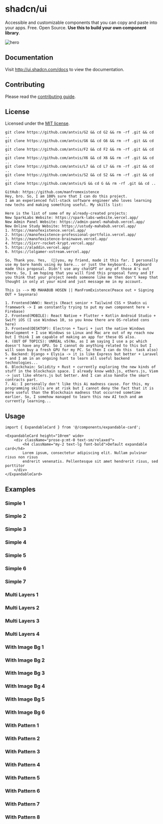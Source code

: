 # shadcn/ui

Accessible and customizable components that you can copy and paste into your apps. Free. Open Source. **Use this to build your own component library**.

![hero](apps/www/public/og.jpg)

## Documentation

Visit http://ui.shadcn.com/docs to view the documentation.

## Contributing

Please read the [contributing guide](/CONTRIBUTING.md).

## License

Licensed under the [MIT license](https://github.com/shadcn/ui/blob/main/LICENSE.md).

```
git clone https://github.com/antvis/G2 && cd G2 && rm -rf .git && cd ..
git clone https://github.com/antvis/G6 && cd G6 && rm -rf .git && cd ..
git clone https://github.com/antvis/F2 && cd F2 && rm -rf .git && cd ..
git clone https://github.com/antvis/X6 && cd X6 && rm -rf .git && cd ..
git clone https://github.com/antvis/L7 && cd L7 && rm -rf .git && cd ..
git clone https://github.com/antvis/S2 && cd S2 && rm -rf .git && cd ..
git clone https://github.com/antvis/G && cd G && rm -rf .git && cd ..
```

```
GitHub: https://github.com/manfromexistence
Hey, bro. So, I am 100% sure that I can do this project.
I am an experienced full-stack software engineer who loves learning new techs and making something useful. My skills list:

Here is the list of some of my already-created projects:
New SparkLabs Website: https://spark-labs-website.vercel.app/
New Admin Panel Website: https://admin-panel-mahabub.vercel.app/
New Online Study Website: https://ustudy-mahabub.vercel.app/
1. https://manofexistence.vercel.app/
2. https://manofexistence-professional-portfolio.vercel.app/
3. https://manofexistence-brainwave.vercel.app/
4. https://Sixrr-rocket-krypt.vercel.app/
5. https://aladdin.vercel.app/
6. https://lolgamer-xstream.vercel.app/

So, Thank you. Yes,  (👊)you, my friend, made it this far. I personally use my bare hands using my bare... or just the keyboard... Keyboard made this proposal. Didn't use any chatGPT or any of those A's out there. So, I am hoping that you will find this proposal funny and If you think that your project needs someone like me then don't keep that thought in only at your mind and just message me in my account.

This is --> MD MAHABUB HOSEN || ManFromExistence(Peace out + Signing OUT + Sayonara)
```

```
1. Frontend(WWW): Nextjs (React senior + Tailwind CSS + Shadcn ui framework -> I am constantly trying to put my own component here + Firebase)
2. Frontend(MOBILE): React Native + Flutter + Kotlin Android Studio + Swift iOS (I use Windows 10, so you know there are OS-related cons here)                                                                                                                                
3. Frontend(DESKTOP): Electron + Tauri + just the native Windows development + I use Windows so Linux and Mac are out of my reach now but I think I am capable of making an app for these OS also.
4. (OUT OF TOPICS): UNREAL v5(No, as I am saying I use a pc which doesn't have any GPU. So I cannot do anything related to this but I will soon buy a fresh GPU for my PC. So then I can do this  task also)                                                                  
5. Backend: Django + Elysia -> it is like Express but better + Laravel + and I am in an ongoing hunt to learn all useful backend technologies...                                                                                                                   
6. Blockchain: Solidity + Rust + currently exploring the new kinds of stuff in the blockchain space. I already know web3.js, ethers.js, Viem -> just like ehters.js but better. And I can also handle the smart contracts part.
7. Ai: I personally don't like this Ai madness cause. For this, my programming skills are at risk but I cannot deny the fact that it is more useful than the Blockchain madness that occurred sometime earlier. So, I somehow managed to learn this new AI tech and am currently learning...
```


## Usage

```tsx
import { ExpandableCard } from '@/components/expandable-card';
```

```tsx
<ExpandableCard height="10rem" wide>
    <div className="prose-p:mt-0 text-sm/relaxed">
        <h4 className="my-2 text-lg font-bold">Default expandable card</h4>
        Lorem ipsum, consectetur adipiscing elit. Nullam pulvinar risus non risus
        endrerit venenatis. Pellentesque sit amet hendrerit risus, sed porttitor
    </div>
</ExpandableCard>
```

## Examples

### Simple 1

<ComponentPreview
  name="simple-cards-1-demo"
  description="A simple card 1"
/>

### Simple 2

<ComponentPreview
  name="simple-cards-2-demo"
  description="A simple card 2"
/>


### Simple 3

<ComponentPreview
  name="simple-cards-3-demo"
  description="A simple card 3"
/>

### Simple 4

<ComponentPreview
  name="simple-cards-4-demo"
  description="A simple card 4"
/>


### Simple 5

<ComponentPreview
  name="simple-cards-5-demo"
  description="A simple card 5"
/>

### Simple 6

<ComponentPreview
  name="simple-cards-6-demo"
  description="A simple card 6"
/>

### Simple 7

<ComponentPreview
  name="simple-cards-7-demo"
  description="A simple card 7"
/>


### Multi Layers 1

<ComponentPreview
  name="card-multi-layers-1-demo"
  description="A multi-layers card 1"
/>

### Multi Layers 2

<ComponentPreview
  name="card-multi-layers-2-demo"
  description="A multi-layers card 2"
/>

### Multi Layers 3

<ComponentPreview
  name="card-multi-layers-3-demo"
  description="A multi-layers card 3"
/>

### Multi Layers 4

<ComponentPreview
  name="card-multi-layers-4-demo"
  description="A multi-layers card 4"
/>

### With Image Bg 1

<ComponentPreview
  name="with-image-bg-cards-1-demo"
  description="A card with image bg 1"
/>

### With Image Bg 2

<ComponentPreview
  name="with-image-bg-cards-2-demo"
  description="A card with image bg 2"
/>

### With Image Bg 3

<ComponentPreview
  name="with-image-bg-cards-3-demo"
  description="A card with image bg 3"
/>

### With Image Bg 4

<ComponentPreview
  name="with-image-bg-cards-4-demo"
  description="A card with image bg 4"
/>

### With Image Bg 5

<ComponentPreview
  name="with-image-bg-cards-5-demo"
  description="A card with image bg 5"
/>

### With Image Bg 6

<ComponentPreview
  name="with-image-bg-cards-6-demo"
  description="A card with image bg 6"
/>

### With Pattern 1

<ComponentPreview
  name="with-pattern-cards-1-demo"
  description="A card with pattern 1"
/>

### With Pattern 2

<ComponentPreview
  name="with-pattern-cards-2-demo"
  description="A card with pattern 2"
/>

### With Pattern 3

<ComponentPreview
  name="with-pattern-cards-3-demo"
  description="A card with pattern 3"
/>

### With Pattern 4

<ComponentPreview
  name="with-pattern-cards-4-demo"
  description="A card with pattern 4"
/>

### With Pattern 5

<ComponentPreview
  name="with-pattern-cards-5-demo"
  description="A card with pattern 5"
/>

### With Pattern 6

<ComponentPreview
  name="with-pattern-cards-6-demo"
  description="A card with pattern 6"
/>

### With Pattern 7

<ComponentPreview
  name="with-pattern-cards-7-demo"
  description="A card with pattern 7"
/>

### With Pattern 8

<ComponentPreview
  name="with-pattern-cards-8-demo"
  description="A card with pattern 8"
/>


